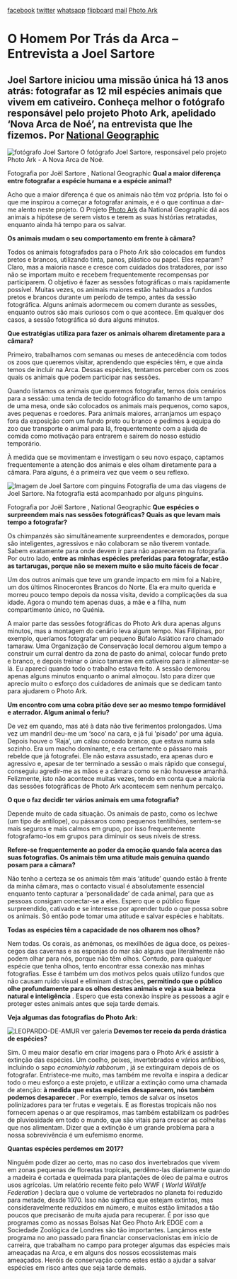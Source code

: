 [facebook](https://www.facebook.com/sharer/sharer.php?u=https%3A%2F%2Fwww.natgeo.pt%2Fphoto-ark%2Fo-homem-por-tras-da-arca-entrevista-a-joel-sartore) [twitter](https://twitter.com/share?url=https%3A%2F%2Fwww.natgeo.pt%2Fphoto-ark%2Fo-homem-por-tras-da-arca-entrevista-a-joel-sartore&via=natgeo&text=O%20Homem%20Por%20Tr%C3%A1s%20da%20Arca%20%E2%80%93%20Entrevista%20a%20Joel%20Sartore) [whatsapp](https://web.whatsapp.com/send?text=https%3A%2F%2Fwww.natgeo.pt%2Fphoto-ark%2Fo-homem-por-tras-da-arca-entrevista-a-joel-sartore) [flipboard](https://share.flipboard.com/bookmarklet/popout?v=2&title=O%20Homem%20Por%20Tr%C3%A1s%20da%20Arca%20%E2%80%93%20Entrevista%20a%20Joel%20Sartore&url=https%3A%2F%2Fwww.natgeo.pt%2Fphoto-ark%2Fo-homem-por-tras-da-arca-entrevista-a-joel-sartore) [mail](mailto:?subject=NatGeo&body=https%3A%2F%2Fwww.natgeo.pt%2Fphoto-ark%2Fo-homem-por-tras-da-arca-entrevista-a-joel-sartore%20-%20O%20Homem%20Por%20Tr%C3%A1s%20da%20Arca%20%E2%80%93%20Entrevista%20a%20Joel%20Sartore) [Photo Ark](https://www.natgeo.pt/photoark) 
# O Homem Por Trás da Arca – Entrevista a Joel Sartore 
## Joel Sartore iniciou uma missão única há 13 anos atrás: fotografar as 12 mil espécies animais que vivem em cativeiro. Conheça melhor o fotógrafo responsável pelo projeto Photo Ark, apelidado ‘Nova Arca de Noé’, na entrevista que lhe fizemos. Por [National Geographic](https://www.natgeo.pt/autor/national-geographic) 
![fotógrafo Joel Sartore](img/files_styles_image_00_public_joel_0headshot_0_large.jpg)
O fotógrafo Joel Sartore, responsável pelo projeto Photo Ark - A Nova Arca de Noé. 

Fotografia por Joël Sartore , National Geographic **Qual a maior diferença entre fotografar a espécie humana e a espécie animal?** 

Acho que a maior diferença é que os animais não têm voz própria. Isto foi o que me inspirou a começar a fotografar animais, e é o que continua a dar-me alento neste projeto. O Projeto [Photo Ark](https://www.natgeo.pt/photoark) da National Geographic dá aos animais a hipótese de serem vistos e terem as suas histórias retratadas, enquanto ainda há tempo para os salvar. 

**Os animais mudam o seu comportamento em frente à câmara?** 

Todos os animais fotografados para o Photo Ark são colocados em fundos pretos e brancos, utilizando tinta, panos, plástico ou papel. Eles reparam? Claro, mas a maioria nasce e cresce com cuidados dos tratadores, por isso não se importam muito e recebem frequentemente recompensas por participarem. O objetivo é fazer as sessões fotográficas o mais rapidamente possível. Muitas vezes, os animais maiores estão habituados a fundos pretos e brancos durante um período de tempo, antes da sessão fotográfica. Alguns animais adormecem ou comem durante as sessões, enquanto outros são mais curiosos com o que acontece. Em qualquer dos casos, a sessão fotográfica só dura alguns minutos. 

**Que estratégias utiliza para fazer os animais olharem diretamente para a câmara?** 

Primeiro, trabalhamos com semanas ou meses de antecedência com todos os zoos que queremos visitar, aprendendo que espécies têm, e que ainda temos de incluir na Arca. Dessas espécies, tentamos perceber com os zoos quais os animais que podem participar nas sessões. 

Quando listamos os animais que queremos fotografar, temos dois cenários para a sessão: uma tenda de tecido fotográfico do tamanho de um tampo de uma mesa, onde são colocados os animais mais pequenos, como sapos, aves pequenas e roedores. Para animais maiores, arranjamos um espaço fora da exposição com um fundo preto ou branco e pedimos à equipa do zoo que transporte o animal para lá, frequentemente com a ajuda de comida como motivação para entrarem e saírem do nosso estúdio temporário. 

À medida que se movimentam e investigam o seu novo espaço, captamos frequentemente a atenção dos animais e eles olham diretamente para a câmara. Para alguns, é a primeira vez que veem o seu reflexo. 

![Imagem de Joel Sartore com pinguins](img/files_styles_image_00_public_footer_image_x_00_0_large.jpg)
Fotografia de uma das viagens de Joel Sartore. Na fotografia está acompanhado por alguns pinguins. 

Fotografia por Joël Sartore , National Geographic **Que espécies o surpreendem mais nas sessões fotográficas? Quais as que levam mais tempo a fotografar?** 

Os chimpanzés são simultâneamente surpreendentes e demorados, porque são inteligentes, agressivos e não colaboram se não tiverem vontade. Sabem exatamente para onde devem ir para não aparecerem na fotografia. Por outro lado, **entre as minhas espécies preferidas para fotografar, estão as tartarugas, porque não se mexem muito e são muito fáceis de focar** . 

Um dos outros animais que teve um grande impacto em mim foi a Nabire, um dos últimos Rinocerontes Brancos do Norte. Ela era muito querida e morreu pouco tempo depois da nossa visita, devido a complicações da sua idade. Agora o mundo tem apenas duas, a mãe e a filha, num compartimento único, no Quénia. 

A maior parte das sessões fotográficas do Photo Ark dura apenas alguns minutos, mas a montagem do cenário leva algum tempo. Nas Filipinas, por exemplo, queríamos fotografar um pequeno Búfalo Asiático raro chamado tamaraw. Uma Organização de Conservação local demorou algum tempo a construir um curral dentro da zona de pasto do animal, colocar fundo preto e branco, e depois treinar o único tamaraw em cativeiro para ir alimentar-se lá. Eu apareci quando todo o trabalho estava feito. A sessão demorou apenas alguns minutos enquanto o animal almoçou. Isto para dizer que aprecio muito o esforço dos cuidadores de animais que se dedicam tanto para ajudarem o Photo Ark. 

**Um encontro com uma cobra pitão deve ser ao mesmo tempo formidável e aterrador. Algum animal o feriu?** 

De vez em quando, mas até à data não tive ferimentos prolongados. Uma vez um mandril deu-me um ‘soco’ na cara, e já fui 'pisado' por uma águia. Depois houve o ‘Raja’, um calau coroado branco, que estava numa sala sozinho. Era um macho dominante, e era certamente o pássaro mais rebelde que já fotografei. Ele não estava assustado, era apenas duro e agressivo e, apesar de ter terminado a sessão o mais rápido que consegui, conseguiu agredir-me as mãos e a câmara como se não houvesse amanhã. Felizmente, isto não acontece muitas vezes, tendo em conta que a maioria das sessões fotográficas de Photo Ark acontecem sem nenhum percalço. 

**O que o faz decidir ter vários animais em uma fotografia?** 

Depende muito de cada situação. Os animais de pasto, como os lechwe (um tipo de antílope), ou pássaros como pequenos tentilhões, sentem-se mais seguros e mais calmos em grupo, por isso frequentemente fotografamo-los em grupos para diminuir os seus níveis de stress. 

**Refere-se frequentemente ao poder da emoção quando fala acerca das suas fotografias. Os animais têm uma atitude mais genuína quando posam para a câmara?** 

Não tenho a certeza se os animais têm mais ‘atitude’ quando estão à frente da minha câmara, mas o contacto visual é absolutamente essencial enquanto tento capturar a ‘personalidade’ de cada animal, para que as pessoas consigam conectar-se a eles. Espero que o público fique surpreendido, cativado e se interesse por aprender tudo o que possa sobre os animais. Só então pode tomar uma atitude e salvar espécies e habitats. 

**Todas as espécies têm a capacidade de nos olharem nos olhos?** 

Nem todas. Os corais, as anémonas, os mexilhões de água doce, os peixes-cegos das cavernas e as esponjas do mar são alguns que literalmente não podem olhar para nós, porque não têm olhos. Contudo, para qualquer espécie que tenha olhos, tento encontrar essa conexão nas minhas fotografias. Esse é também um dos motivos pelos quais utilizo fundos que não causam ruído visual e eliminam distrações, **permitindo que o público olhe profundamente para os olhos destes animais e veja a sua beleza natural e inteligência** . Espero que esta conexão inspire as pessoas a agir e proteger estes animais antes que seja tarde demais. 

**Veja algumas das fotografias do Photo Ark:** 

![LEOPARDO-DE-AMUR](img/files_styles_image_00_public.jpg)
ver galeria **Devemos ter receio da perda drástica de espécies?** 

Sim. O meu maior desafio em criar imagens para o Photo Ark é assistir à extinção das espécies. Um coelho, peixes, invertebrados e vários anfíbios, incluindo o sapo _ecnomiohyla rabborum_ , já se extinguiram depois de os fotografar. Entristece-me muito, mas também me revolta e inspira a dedicar todo o meu esforço a este projeto, e utilizar a extinção como uma chamada de atenção: **à medida que estas espécies desaparecem, nós também podemos desaparecer** . Por exemplo, temos de salvar os insetos polinizadores para ter frutas e vegetais. E as florestas tropicais não nos fornecem apenas o ar que respiramos, mas também estabilizam os padrões de pluviosidade em todo o mundo, que são vitais para crescer as colheitas que nos alimentam. Dizer que a extinção é um grande problema para a nossa sobrevivência é um eufemismo enorme. 

**Quantas espécies perdemos em 2017?** 

Ninguém pode dizer ao certo, mas no caso dos invertebrados que vivem em zonas pequenas de florestas tropicais, perdêmo-las diariamente quando a madeira é cortada e queimada para plantações de óleo de palma e outros usos agrícolas. Um relatório recente feito pelo WWF ( _World Wildlife Federation_ ) declara que o volume de vertebrados no planeta foi reduzido para metade, desde 1970. Isso não significa que estejam extintos, mas consideravelmente reduzidos em número, e muitos estão limitados a tão poucos que precisarão de muita ajuda para recuperar. É por isso que programas como as nossas Bolsas Nat Geo Photo Ark EDGE com a Sociedade Zoológica de Londres são tão importantes. Lançámos este programa no ano passado para financiar conservacionistas em início de carreira, que trabalham no campo para proteger algumas das espécies mais ameaçadas na Arca, e em alguns dos nossos ecossistemas mais ameaçados. Heróis de conservação como estes estão a ajudar a salvar espécies em risco antes que seja tarde demais. 

